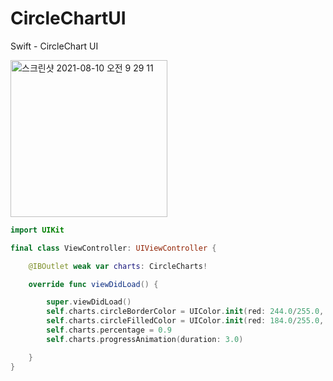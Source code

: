 # CircleChartUI
Swift - CircleChart UI 

<img width="251" alt="스크린샷 2021-08-10 오전 9 29 11" src="https://user-images.githubusercontent.com/5070020/128790676-8d9421ba-a278-4e92-97e7-a01876e56325.png">

```swift
import UIKit

final class ViewController: UIViewController {

    @IBOutlet weak var charts: CircleCharts!

    override func viewDidLoad() {

        super.viewDidLoad()
        self.charts.circleBorderColor = UIColor.init(red: 244.0/255.0, green: 222.0/255.0, blue: 254.0/255.0, alpha: 1.0)
        self.charts.circleFilledColor = UIColor.init(red: 184.0/255.0, green: 94.0/255.0, blue: 240.0/255.0, alpha: 1.0)
        self.charts.percentage = 0.9
        self.charts.progressAnimation(duration: 3.0)

    }
}
```

